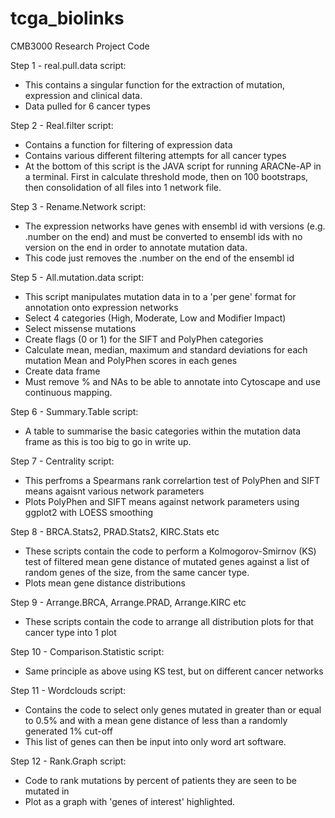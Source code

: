 # tcga_biolinks
CMB3000 Research Project Code

Step 1 - real.pull.data script:
- This contains a singular function for the extraction of mutation, expression and clinical data.
- Data pulled for 6 cancer types

Step 2 - Real.filter script:
- Contains a function for filtering of expression data
- Contains various different filtering attempts for all cancer types
- At the bottom of this script is the JAVA script for running ARACNe-AP in a terminal. First in calculate threshold mode, then on 100 bootstraps, then consolidation of all files into 1 network file.

Step 3 - Rename.Network script:
- The expression networks have genes with ensembl id with versions (e.g. .number on the end) and must be converted to ensembl ids with no version on the end in order to annotate mutation data.
- This code just removes the .number on the end of the ensembl id

Step 5 - All.mutation.data script:
- This script manipulates mutation data in to a 'per gene' format for annotation onto expression networks
- Select 4 categories (High, Moderate, Low and Modifier Impact)
- Select missense mutations
- Create flags (0 or 1) for the SIFT and PolyPhen categories
- Calculate mean, median, maximum and standard deviations for each mutation Mean and PolyPhen scores in each genes
- Create data frame
- Must remove % and NAs to be able to annotate into Cytoscape and use continuous mapping.

Step 6 - Summary.Table script:
- A table to summarise the basic categories within the mutation data frame as this is too big to go in write up.

Step 7 - Centrality script:
- This perfroms a Spearmans rank correlartion test of PolyPhen and SIFT means agaisnt various network parameters
- Plots PolyPhen and SIFT means against network parameters using ggplot2 with LOESS smoothing

Step 8 - BRCA.Stats2, PRAD.Stats2, KIRC.Stats etc
- These scripts contain the code to perform a Kolmogorov-Smirnov (KS) test of filtered mean gene distance of mutated genes against a list of random genes of the size, from the same cancer type.
- Plots mean gene distance distributions

Step 9 - Arrange.BRCA, Arrange.PRAD, Arrange.KIRC etc
- These scripts contain the code to arrange all distribution plots for that cancer type into 1 plot

Step 10 - Comparison.Statistic script:
- Same principle as above using KS test, but on different cancer networks

Step 11 - Wordclouds script:
- Contains the code to select only genes mutated in greater than or equal to 0.5% and with a mean gene distance of less than a randomly generated 1% cut-off
- This list of genes can then be input into only word art software.

Step 12 - Rank.Graph script:
- Code to rank mutations by percent of patients they are seen to be mutated in 
- Plot as a graph with 'genes of interest' highlighted.
